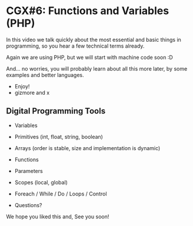# CGX#6: Functions and Variables (PHP)

In this video we talk quickly about the most 
essential and basic things in programming,
so you hear a few technical terms already.

Again we are using PHP, but we will start with machine code soon :D

And... no worries, you will probably learn about all this more later, by some examples and better languages.

 - Enjoy!
 - gizmore and x


## Digital Programming Tools

 - Variables
 - Primitives (int, float, string, boolean)
 - Arrays (order is stable, size and implementation is dynamic)
 - Functions
 - Parameters
 - Scopes (local, global)
 - Foreach / While / Do / Loops / Control
 
 - Questions?
 
 
We hope you liked this and,
See you soon!
 